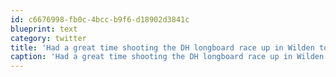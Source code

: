 ```yaml
---
id: c6676998-fb0c-4bcc-b9f6-d18902d3841c
blueprint: text
category: twitter
title: 'Had a great time shooting the DH longboard race up in Wilden today.'
caption: 'Had a great time shooting the DH longboard race up in Wilden today.'
---
```

